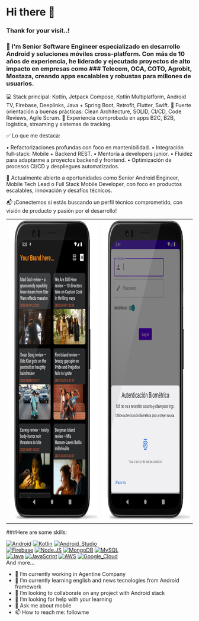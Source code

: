 # Hi there 👋
### Thank for your visit..!

### 🎯 I'm Senior Software Engineer especializado en desarrollo Android y soluciones móviles cross-platform. Con más de 10 años de experiencia, he liderado y ejecutado proyectos de alto impacto en empresas como ### Telecom, OCA, COTO, Agrobit, Mostaza, creando apps escalables y robustas para millones de usuarios.

💻 Stack principal: Kotlin, Jetpack Compose, Kotlin Multiplatform, Android TV, Firebase, Deeplinks, Java + Spring Boot, Retrofit, Flutter, Swift.
🧠 Fuerte orientación a buenas prácticas: Clean Architecture, SOLID, CI/CD, Code Reviews, Agile Scrum.
🚀 Experiencia comprobada en apps B2C, B2B, logística, streaming y sistemas de tracking.

✅ Lo que me destaca:

• Refactorizaciones profundas con foco en mantenibilidad.
• Integración full-stack: Mobile + Backend REST.
• Mentoría a developers junior.
• Fluidez para adaptarme a proyectos backend y frontend.
• Optimización de procesos CI/CD y despliegues automatizados.

🔎 Actualmente abierto a oportunidades como Senior Android Engineer, Mobile Tech Lead o Full Stack Mobile Developer, con foco en productos escalables, innovación y desafíos técnicos.

📬 ¡Conectemos si estás buscando un perfil técnico comprometido, con visión de producto y pasión por el desarrollo!


<table align="center">
  <tr>
    <td><img src="https://github.com/sebapratto/sebapratto/blob/master/screen-1.png" width=439 height=812/></td>
    <td><img src="https://github.com/sebapratto/sebapratto/blob/master/screen-2.png" width=439 height=812/></td>
  </tr>
 </table>




###Here are some skills:

[![Android](https://img.shields.io/badge/Android-3DDC84?style=for-the-badge&logo=android&logoColor=white&labelColor=101010)]()
[![Kotlin](https://img.shields.io/badge/Kotlin-0095D5?style=for-the-badge&logo=kotlin&logoColor=white&labelColor=101010)]()
[![Android_Studio](https://img.shields.io/badge/Android_Studio-3DDC84?style=for-the-badge&logo=android-studio&logoColor=white&labelColor=101010)]()
</br>
[![Firebase](https://img.shields.io/badge/Firebase-FFCA28?style=for-the-badge&logo=firebase&logoColor=white&labelColor=101010)]()
[![Node.JS](https://img.shields.io/badge/Node.JS-339933?style=for-the-badge&logo=node.js&logoColor=white&labelColor=101010)]()
[![MongoDB](https://img.shields.io/badge/MongoDB-47A248?style=for-the-badge&logo=mongodb&logoColor=white&labelColor=101010)]()
[![MySQL](https://img.shields.io/badge/MySQL-4479A1?style=for-the-badge&logo=mysql&logoColor=white&labelColor=101010)]()
</br>
[![Java](https://img.shields.io/badge/Java-007396?style=for-the-badge&logo=java&logoColor=white&labelColor=101010)]()
[![JavaScript](https://img.shields.io/badge/JavaScript-F7DF1E?style=for-the-badge&logo=javascript&logoColor=white&labelColor=101010)]()
[![AWS](https://img.shields.io/badge/AWS-232F3E?style=for-the-badge&logo=amazon-aws&logoColor=white&labelColor=101010)]()
[![Google_Cloud](https://img.shields.io/badge/Google_Cloud-4285F4?style=for-the-badge&logo=googlecloud&logoColor=white&labelColor=101010)]()
</br>
And more...

- 🔭 I’m currently working in Agentine Company
- 🌱 I’m currently learning english and news tecnologies from Android framework
- 👯 I’m looking to collaborate on any project with Android stack
- 🤔 I’m looking for help with your learning
- 💬 Ask me about mobile
- 📫 How to reach me: followme

